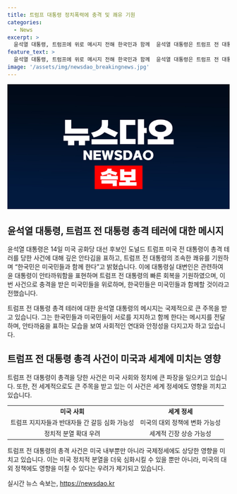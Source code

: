 ```yaml
---
title: 트럼프 대통령 정치폭력에 충격 및 쾌유 기원
categories:
  - News
excerpt: >
  윤석열 대통령, 트럼프에 위로 메시지 전해 한국민과 함께  윤석열 대통령은 트럼프 전 대통령의 총격 테러에 대해 충격을 표명하며, 엑스를 통해 빠른 쾌유를 기원했습니다. 김수경 대변인은 정부의 강력한 정치 폭력 규탄을 전하고, 윤 대통령이 미국민들과 함께할 것을 강조했습니다. 트럼프 전 대통령은 암살 시도에 휘말려 병원에서 응급 처치를 받았는데, 이로써 미국은 물론 전 세계에 큰 파장을 일으켰습니다.
feature_text: >
  윤석열 대통령, 트럼프에 위로 메시지 전해 한국민과 함께  윤석열 대통령은 트럼프 전 대통령의 총격 테러에 대해 충격을 표명하며, 엑스를 통해 빠른 쾌유를 기원했습니다. 김수경 대변인은 정부의 강력한 정치 폭력 규탄을 전하고, 윤 대통령이 미국민들과 함께할 것을 강조했습니다. 트럼프 전 대통령은 암살 시도에 휘말려 병원에서 응급 처치를 받았는데, 이로써 미국은 물론 전 세계에 큰 파장을 일으켰습니다.
image: '/assets/img/newsdao_breakingnews.jpg'
---
```


<p><img src="/assets/img/newsdao_breakingnews.jpg" alt="flaretime 속보" /></p>

<h2 data-ke-size="size26">윤석열 대통령, 트럼프 전 대통령 총격 테러에 대한 메시지</h2>

<p>윤석열 대통령은 14일 미국 공화당 대선 후보인 도널드 트럼프 미국 전 대통령이 총격 테러를 당한 사건에 대해 깊은 안타김을 표하고, 트럼프 전 대통령의 조속한 쾌유를 기원하며 “한국민은 미국민들과 함께 한다”고 밝혔습니다. 이에 대통령실 대변인은 관련하여 윤 대통령이 안타까워함을 표현하며 트럼프 전 대통령의 빠른 회복을 기원하였으며, 이번 사건으로 충격을 받은 미국민들을 위로하며, 한국민들은 미국민들과 함께할 것이라고 전했습니다.</p>

<p data-ke-size="size16">트럼프 전 대통령 총격 테러에 대한 윤석열 대통령의 메시지는 국제적으로 큰 주목을 받고 있습니다. 그는 한국민들과 미국민들이 서로를 지지하고 함께 한다는 메시지를 전달하며, 안타까움을 표하는 모습을 보여 사회적인 연대와 안정성을 다지고자 하고 있습니다.</p>

<h2 data-ke-size="size26">트럼프 전 대통령 총격 사건이 미국과 세계에 미치는 영향</h2>

<p>트럼프 전 대통령이 총격을 당한 사건은 미국 사회와 정치에 큰 파장을 일으키고 있습니다. 또한, 전 세계적으로도 큰 주목을 받고 있는 이 사건은 세계 정세에도 영향을 끼치고 있습니다.</p>

<table>
    <tr>
        <td style="text-align: center; height: 17px;"><b>미국 사회</b></td>
        <td style="text-align: center; height: 17px;"><b>세계 정세</b></td>
    </tr>
    <tr>
        <td style="text-align: center; height: 17px;">트럼프 지지자들과 반대자들 간 갈등 심화 가능성</td>
        <td style="text-align: center; height: 17px;">미국의 대외 정책에 변화 가능성</td>
    </tr>
    <tr>
        <td style="text-align: center; height: 17px;">정치적 분열 확대 우려</td>
        <td style="text-align: center; height: 17px;">세계적 긴장 상승 가능성</td>
    </tr>
</table>

<p data-ke-size="size16">트럼프 전 대통령의 총격 사건은 미국 내부뿐만 아니라 국제정세에도 상당한 영향을 미치고 있습니다. 이는 미국 정치적 분열을 더욱 심화시킬 수 있을 뿐만 아니라, 미국의 대외 정책에도 영향을 미칠 수 있다는 우려가 제기되고 있습니다.</p>
실시간 뉴스 속보는, <a href="https://newsdao.kr" rel="dofollow">https://newsdao.kr</a>


